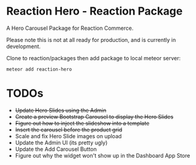 # Reaction Hero - Reaction Package

A Hero Carousel Package for Reaction Commerce.

Please note this is not at all ready for production, and is currently in development.

Clone to reaction/packages then add package to local meteor server:

	meteor add reaction-hero


# TODOs

* <strike>Update Hero Slides using the Admin</strike>
* <strike>Create a preview Bootstrap Carousel to display the Hero Slides</strike>
* <strike>Figure out how to inject the slideshow into a template</strike>
* <strike>Insert the carousel before the product grid</strike>
* Scale and fix Hero Slide images on upload
* Update the Admin UI (its pretty ugly)
* Update the Add Carousel Button
* Figure out why the widget won't show up in the Dashboard App Store
